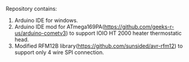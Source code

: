 Repository contains:
1. Arduino IDE for windows.
2. Arduino IDE mod for ATmega169PA(https://github.com/geeks-r-us/arduino-cometv3) to support IOIO HT 2000 heater thermostatic head.
3. Modified RFM12B library(https://github.com/sunsided/avr-rfm12) to support only 4 wire SPI connection.

